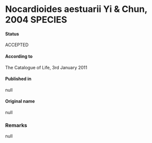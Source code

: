 # Nocardioides aestuarii Yi & Chun, 2004 SPECIES

#### Status
ACCEPTED

#### According to
The Catalogue of Life, 3rd January 2011

#### Published in
null

#### Original name
null

### Remarks
null